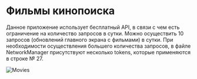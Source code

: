 # Фильмы кинопоиска
Данное приложение использует бесплатный API, в связи с чем есть ограничение на количество запросов в сутки. Можно осуществить 10 запросов (обновлений главного экрана с фильмами) в сутки. При необходимости осуществления большего количества запросов, в файле NetworkManager присутствуют несколько tokens, которые применяются в строке № 27.

![Movies](https://user-images.githubusercontent.com/80065515/151849392-cda66894-0d78-429d-951e-6166da677462.gif)
